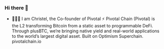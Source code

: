 ### Hi there 👋
- 👷🏻‍♀️ I am Christel, the Co-founder of Pivotal :zap:
Pivotal Chain (Pivotal) is the L2 transforming Bitcoin from a static asset to programmable DeFi.
Through plusBTC, we’re bringing native yield and real-world applications to the world’s largest digital asset.
Built on Optimism Superchain.
pivotalchain.io

